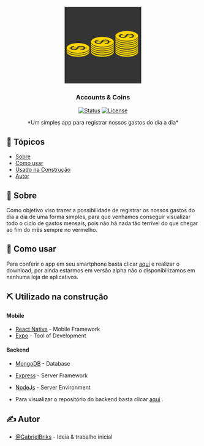 <p align="center">
  <a href="" rel="noopener">
 <img width=200px height=200px src="./mobile/assets/icon.png" alt="Project logo"></a>
</p>

<h3 align="center">Accounts & Coins</h3>

<div align="center">

[![Status](https://img.shields.io/badge/status-active-success.svg)]()
[![License](https://img.shields.io/badge/license-MIT-blue.svg)](/LICENSE)

</div>

 <!-- Few lines describing your project. -->

<p align="center"> *Um simples app para registrar nossos gastos do dia a dia*
    <br> 
</p>

## 📝 Tópicos

- [Sobre](#about)
- [Como usar](#usage)
- [Usado na Construção](#built_using)
- [Autor](#authors)

## 🧐 Sobre <a name = "about"></a>
 
 Como objetivo viso trazer a possibilidade de registrar os nossos gastos do dia a dia de uma forma simples, para que venhamos conseguir visualizar todo o ciclo de gastos mensais, pois não há nada tão terrível do que chegar ao fim do mês sempre no vermelho.

## 🎈 Como usar <a name="usage"></a>

Para conferir o app em seu smartphone basta clicar [aqui](https://expo.io/artifacts/256c4a29-252b-460c-a155-51cf175af4d3) e realizar o download, por ainda estarmos em 
versão alpha não o disponibilizamos em nenhuma loja de aplicativos.


<!-- ## 🚀 Deployment <a name = "deployment"></a>

Add additional notes about how to deploy this on a live system. -->

## ⛏️ Utilizado na construção <a name = "built_using"></a>

#### Mobile
- [React Native](https://reactnative.dev/) - Mobile Framework
- [Expo](https://expo.io/learn) - Tool of Development
  
#### Backend
- [MongoDB](https://www.mongodb.com/) - Database
- [Express](https://expressjs.com/) - Server Framework
- [NodeJs](https://nodejs.org/en/) - Server Environment

- Para visualizar o repositório do backend basta clicar [aqui](https://github.com/gabrielbriks/accounts.coins/tree/deploy/backend) .

## ✍️ Autor <a name = "authors"></a>

- [@GabrielBriks](https://github.com/gabrielbriks) - Ideia & trabalho inicial



<!-- ## 🎉 Acknowledgements <a name = "acknowledgement"></a>

- Hat tip to anyone whose code was used
- Inspiration
- References -->
